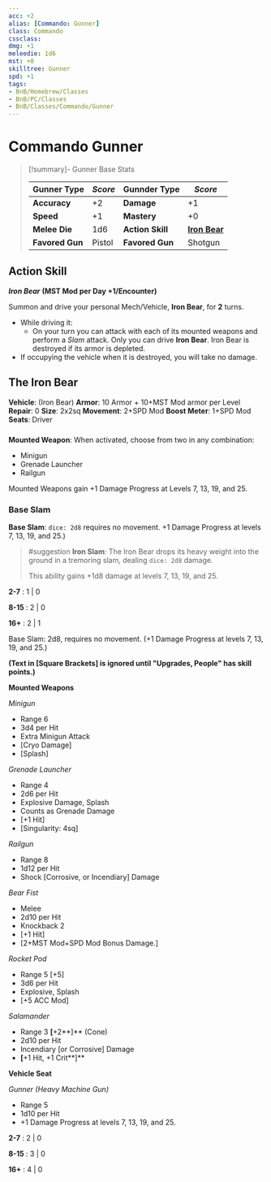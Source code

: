 ```yaml
---
acc: +2
alias: [Commando: Gunner]
class: Commando
cssclass: 
dmg: +1
meleedie: 1d6
mst: +0
skilltree: Gunner
spd: +1
tags:
- BnB/Homebrew/Classes
- BnB/PC/Classes
- BnB/Classes/Commando/Gunner
---
```


# Commando Gunner

>[!summary]- Gunner Base Stats
>
> | __Gunner Type__ | ___Score___      | __Gunnder Type__  | ___Score___                      |
> | -------------------- | ------------ | --------------------- | ---------------------------- |
> | __Accuracy__         | +2           | __Damage__            | +1                           |
> | __Speed__            | +1           | __Mastery__           | +0                           |
> | __Melee Die__        | 1d6          | __Action Skill__      | __[Iron Bear](../Action_Skill/Iron-Bear.md)__ |
> | __Favored Gun__      | Pistol | __Favored Gun__       | Shotgun                       |


## Action Skill

***Iron Bear***
__(MST Mod per Day +1/Encounter)__

Summon and drive your personal Mech/Vehicle, __Iron Bear__, for **2** turns. 
- While driving it:
	- On your turn you can attack with each of its mounted weapons and perform a _Slam_ attack. 
Only you can drive __Iron Bear__.
Iron Bear is destroyed if its armor is depleted.
- If occupying the vehicle when it is destroyed, you will take no damage. 

## The Iron Bear

**Vehicle**:  (Iron Bear)
**Armor**: 10 Armor + 10+MST Mod armor per Level
**Repair**: 0
**Size**: 2x2sq
**Movement**: 2+SPD Mod
**Boost Meter**: 1+SPD Mod
**Seats**: Driver 

### 
**Mounted Weapon**: When activated, choose from two in any combination:
- Minigun
- Grenade Launcher
- Railgun

Mounted Weapons gain +1 Damage Progress at Levels 7, 13, 19, and 25.

### Base Slam
**Base Slam**: `dice: 2d8` requires no movement. +1 Damage Progress at levels 7, 13, 19, and 25.)

> #suggestion **Iron Slam**: The Iron Bear drops its heavy weight into the ground in a tremoring slam, dealing `dice: 2d8` damage. 
>
> This ability gains +1d8 damage at levels 7, 13, 19, and 25.

__2-7__ : 1 | 0

__8-15__ : 2 | 0

__16+__ : 2 | 1

Base Slam: 2d8, requires no movement. (+1 Damage Progress at levels 7, 13, 19, and 25.)

__(Text in [Square Brackets] is ignored until "Upgrades, People" has skill points.)__

__Mounted Weapons__

_Minigun_

- Range 6
- 3d4 per Hit
- Extra Minigun Attack
- [Cryo Damage]
- [Splash]

_Grenade Launcher_

- Range 4
- 2d6 per Hit
- Explosive Damage, Splash
- Counts as Grenade Damage
- [+1 Hit]
- [Singularity: 4sq]

_Railgun_

- Range 8
- 1d12 per Hit
- Shock [Corrosive, or Incendiary] Damage

_Bear Fist_

- Melee
- 2d10 per Hit
- Knockback 2
- [+1 Hit]
- [2+MST Mod+SPD Mod Bonus Damage.]

_Rocket Pod_

- Range 5 [+5]
- 3d6 per Hit
- Explosive, Splash
- [+5 ACC Mod]

_Salamander_

- Range 3 __[__+2**]** (Cone)
- 2d10 per Hit
- Incendiary [or Corrosive] Damage
- __[__+1 Hit, +1 Crit**]**

__Vehicle Seat__

_Gunner (Heavy Machine Gun)_

- Range 5
- 1d10 per Hit
- +1 Damage Progress at levels 7, 13, 19, and 25.

__2-7__ : 2 | 0

__8-15__ : 3 | 0

__16+__ : 4 | 0
